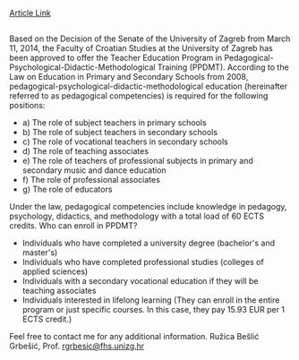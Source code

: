 [Article Link](https://www.fhs.hr/en/study/lifelong_learning_programs/ppdmt_-_pedagogical-psychological-didactic-methodological_teacher_education)

## 
Based on the Decision of the Senate of the University of Zagreb from March 11, 2014, the Faculty of Croatian Studies at the University of Zagreb has been approved to offer the Teacher Education Program in Pedagogical-Psychological-Didactic-Methodological Training (PPDMT).
According to the Law on Education in Primary and Secondary Schools from 2008, pedagogical-psychological-didactic-methodological education (hereinafter referred to as pedagogical competencies) is required for the following positions:
  * a) The role of subject teachers in primary schools
  * b) The role of subject teachers in secondary schools
  * c) The role of vocational teachers in secondary schools
  * d) The role of teaching associates
  * e) The role of teachers of professional subjects in primary and secondary music and dance education
  * f) The role of professional associates
  * g) The role of educators


Under the law, pedagogical competencies include knowledge in pedagogy, psychology, didactics, and methodology with a total load of 60 ECTS credits.
Who can enroll in PPDMT?
  * Individuals who have completed a university degree (bachelor's and master's)
  * Individuals who have completed professional studies (colleges of applied sciences)
  * Individuals with a secondary vocational education if they will be teaching associates
  * Individuals interested in lifelong learning (They can enroll in the entire program or just specific courses. In this case, they pay 15.93 EUR per 1 ECTS credit.)


Feel free to contact me for any additional information.
Ružica Bešlić Grbešić, Prof.
[rgrbesic@fhs.unizg.hr](javascript:cms_mail\('rgrbesic','fhs.unizg.hr','',''\))
  

